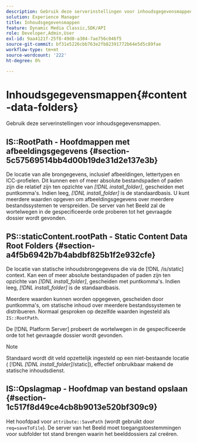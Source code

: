 ```yaml
---
description: Gebruik deze serverinstellingen voor inhoudsgegevensmappen.
solution: Experience Manager
title: Inhoudsgegevensmappen
feature: Dynamic Media Classic,SDK/API
role: Developer,Admin,User
exl-id: 9aa4121f-25f8-49d0-a304-7ae756c046f5
source-git-commit: bf31e5226cbb763e2fb82391772b64e5d5c89fae
workflow-type: tm+mt
source-wordcount: '222'
ht-degree: 0%

---
```


# Inhoudsgegevensmappen{#content-data-folders}

Gebruik deze serverinstellingen voor inhoudsgegevensmappen.

## IS::RootPath - Hoofdmappen met afbeeldingsgegevens {#section-5c57569514bb4d00b19de31d2e137e3b}

De locatie van alle brongegevens, inclusief afbeeldingen, lettertypen en ICC-profielen. Dit kunnen een of meer absolute bestandspaden of paden zijn die relatief zijn ten opzichte van *[!DNL install_folder]*, gescheiden met puntkomma&#39;s. Indien leeg, *[!DNL install_folder]* is de standaardbasis. U kunt meerdere waarden opgeven om afbeeldingsgegevens over meerdere bestandssystemen te verspreiden. De server van het Beeld zal de wortelwegen in de gespecificeerde orde proberen tot het gevraagde dossier wordt gevonden.

## PS::staticContent.rootPath - Static Content Data Root Folders {#section-a4f5b6942b7b4abdbf825b1f2e932cfe}

De locatie van statische inhoudsbrongegevens die via de [!DNL /is/static] context. Kan een of meer absolute bestandspaden of paden zijn ten opzichte van *[!DNL install_folder]*, gescheiden met puntkomma&#39;s. Indien leeg, *[!DNL install_folder]* is de standaardbasis.

Meerdere waarden kunnen worden opgegeven, gescheiden door puntkomma&#39;s, om statische inhoud over meerdere bestandssystemen te distribueren. Normaal gesproken op dezelfde waarden ingesteld als `IS::RootPath`.

De [!DNL Platform Server] probeert de wortelwegen in de gespecificeerde orde tot het gevraagde dossier wordt gevonden.

>[!NOTE]
>
>Standaard wordt dit veld opzettelijk ingesteld op een niet-bestaande locatie ( [!DNL *[!DNL install_folder]*/static]), effectief onbruikbaar makend de statische inhoudsdienst.

## IS::Opslagmap - Hoofdmap van bestand opslaan {#section-1c517f8d49ce4cb8b9013e520bf309c9}

Het hoofdpad voor `attribute::SavePath` (wordt gebruikt door `req=saveToFile`). De server van het Beeld moet toegangstoestemmingen voor subfolder tot stand brengen waarin het beelddossiers zal creëren.
